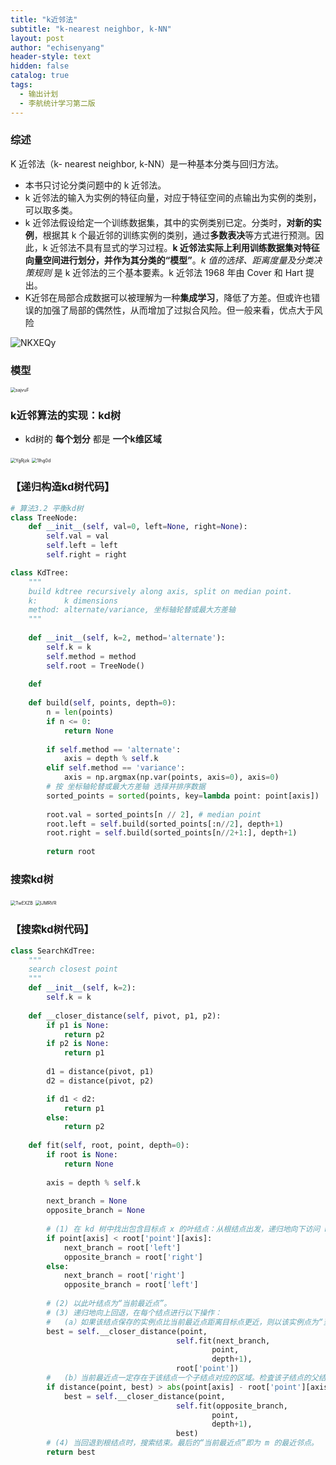 ```yaml
---
title: "k近邻法"
subtitle: "k-nearest neighbor, k-NN"
layout: post
author: "echisenyang"
header-style: text
hidden: false
catalog: true
tags:
  - 输出计划
  - 李航统计学习第二版
---
```




### 综述

K 近邻法（k- nearest neighbor, k-NN）是一种基本分类与回归方法。

- 本书只讨论分类问题中的 k 近邻法。
- k 近邻法的输入为实例的特征向量，对应于特征空间的点输出为实例的类别，可以取多类。
- k 近邻法假设给定一个训练数据集，其中的实例类别已定。分类时，**对新的实例**，根据其 k 个最近邻的训练实例的类别，通过**多数表决**等方式进行预测。因此，k 近邻法不具有显式的学习过程。**k 近邻法实际上利用训练数据集对特征向量空间进行划分，并作为其分类的“模型”**。*k 值的选择、距离度量及分类决策规则* 是 k 近邻法的三个基本要素。k 近邻法 1968 年由 Cover 和 Hart 提出。
- K近邻在局部合成数据可以被理解为一种**集成学习**，降低了方差。但或许也错误的加强了局部的偶然性，从而增加了过拟合风险。但一般来看，优点大于风险

![NKXEQy](https://gitee.com/echisenyang/GiteeForUpicUse/raw/master/uPic/NKXEQy.jpg)



### 模型

<img src="https://gitee.com/echisenyang/GiteeForUpicUse/raw/master/uPic/sajvuF.png" alt="sajvuF" style="zoom:50%;" />

### k近邻算法的实现：kd树

- kd树的 **每个划分** 都是 **一个k维区域**

<img src="https://gitee.com/echisenyang/GiteeForUpicUse/raw/master/uPic/YgRjzk.png" alt="YgRjzk" style="zoom:50%;" />

<img src="https://gitee.com/echisenyang/GiteeForUpicUse/raw/master/uPic/1Ihg0d.png" alt="1Ihg0d" style="zoom:50%;" />

### 【递归构造kd树代码】

```python
# 算法3.2 平衡kd树
class TreeNode:
    def __init__(self, val=0, left=None, right=None):
        self.val = val
        self.left = left
        self.right = right

class KdTree:
    """
    build kdtree recursively along axis, split on median point.
    k:      k dimensions
    method: alternate/variance, 坐标轴轮替或最大方差轴
    """
    
    def __init__(self, k=2, method='alternate'):
        self.k = k
        self.method = method
        self.root = TreeNode()
        
    def 
        
    def build(self, points, depth=0):
        n = len(points)
        if n <= 0:
            return None
        
        if self.method == 'alternate':
            axis = depth % self.k
        elif self.method == 'variance':
            axis = np.argmax(np.var(points, axis=0), axis=0)
        # 按 坐标轴轮替或最大方差轴 选择并排序数据
        sorted_points = sorted(points, key=lambda point: point[axis])
        
        root.val = sorted_points[n // 2], # median point
        root.left = self.build(sorted_points[:n//2], depth+1)
        root.right = self.build(sorted_points[n//2+1:], depth+1)
        
        return root
```





### 搜索kd树

<img src="https://gitee.com/echisenyang/GiteeForUpicUse/raw/master/uPic/TwEXZB.png" alt="TwEXZB" style="zoom:50%;" />

<img src="https://gitee.com/echisenyang/GiteeForUpicUse/raw/master/uPic/lJMRVR.png" alt="lJMRVR" style="zoom:50%;" />

### 【搜索kd树代码】

```python
class SearchKdTree:
    """
    search closest point
    """
    def __init__(self, k=2):
        self.k = k
        
    def __closer_distance(self, pivot, p1, p2):
        if p1 is None:
            return p2
        if p2 is None:
            return p1
        
        d1 = distance(pivot, p1)
        d2 = distance(pivot, p2)

        if d1 < d2:
            return p1
        else:
            return p2
    
    def fit(self, root, point, depth=0):
        if root is None:
            return None
        
        axis = depth % self.k
        
        next_branch = None
        opposite_branch = None
        
        # (1) 在 kd 树中找出包含目标点 x 的叶结点：从根结点出发，递归地向下访问 kd 树。若目标点当前维的坐标小于切分点的坐标，则移动到左子结点，否则移动到右子结点。直到子结点为叶结点为止。
        if point[axis] < root['point'][axis]:
            next_branch = root['left']
            opposite_branch = root['right']
        else:
            next_branch = root['right']
            opposite_branch = root['left']
            
        # (2) 以此叶结点为“当前最近点”。
        # (3) 递归地向上回退，在每个结点进行以下操作：
        # 	(a）如果该结点保存的实例点比当前最近点距离目标点更近，则以该实例点为“当前最近点”。
        best = self.__closer_distance(point,
                                     self.fit(next_branch,
                                             point,
                                             depth+1),
                                     root['point'])
        # 	(b）当前最近点一定存在于该结点一个子结点对应的区域。检査该子结点的父结点的另一子结点对应的区域是否有更近的点。
        if distance(point, best) > abs(point[axis] - root['point'][axis]):
            best = self.__closer_distance(point,
                                     self.fit(opposite_branch,
                                             point,
                                             depth+1),
                                     best)
        # (4) 当回退到根结点时，搜索结束。最后的“当前最近点”即为 m 的最近邻点。  
        return best
```

